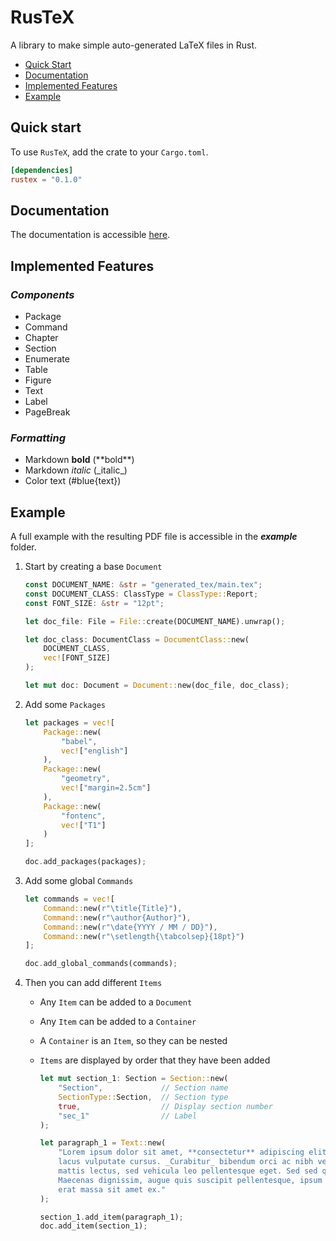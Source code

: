 # RusTeX

A library to make simple auto-generated  LaTeX files in Rust.

- [Quick Start](#quick-start)
- [Documentation](#documentation)
- [Implemented Features](#implemented-features)
- [Example](#example)

## Quick start

To use `RusTeX`, add the crate to your `Cargo.toml`.

```toml
[dependencies]
rustex = "0.1.0"
```

## Documentation

The documentation is accessible [here]().

## Implemented Features

### _Components_

- Package
- Command
- Chapter
- Section
- Enumerate
- Table
- Figure
- Text
- Label
- PageBreak

### _Formatting_

- Markdown **bold** (\*\*bold\*\*)
- Markdown _italic_ (\_italic\_)
- Color text (#blue{text})

## Example

A full example with the resulting PDF file is accessible in the **_example_** folder.

1. Start by creating a base `Document`

    ```rust
    const DOCUMENT_NAME: &str = "generated_tex/main.tex";
    const DOCUMENT_CLASS: ClassType = ClassType::Report;
    const FONT_SIZE: &str = "12pt";

    let doc_file: File = File::create(DOCUMENT_NAME).unwrap();

    let doc_class: DocumentClass = DocumentClass::new(
        DOCUMENT_CLASS,
        vec![FONT_SIZE]
    );

    let mut doc: Document = Document::new(doc_file, doc_class);
    ```

2. Add some `Packages`

    ```rust
    let packages = vec![
        Package::new(
            "babel",
            vec!["english"]
        ),
        Package::new(
            "geometry",
            vec!["margin=2.5cm"]
        ),
        Package::new(
            "fontenc",
            vec!["T1"]
        )
    ];

    doc.add_packages(packages);
    ```

3. Add some global `Commands`

    ```rust
    let commands = vec![
        Command::new(r"\title{Title}"),
        Command::new(r"\author{Author}"),
        Command::new(r"\date{YYYY / MM / DD}"),
        Command::new(r"\setlength{\tabcolsep}{18pt}")
    ];

    doc.add_global_commands(commands);
    ```

4. Then you can add different `Items`
    - Any `Item` can be added to a `Document`
    - Any `Item` can be added to a `Container`
    - A `Container` is an `Item`, so they can be nested
    - `Items` are displayed by order that they have been added

        ```rust
        let mut section_1: Section = Section::new(
            "Section",             // Section name
            SectionType::Section,  // Section type
            true,                  // Display section number
            "sec_1"                // Label
        );

        let paragraph_1 = Text::new(
            "Lorem ipsum dolor sit amet, **consectetur** adipiscing elit. Integer congue nisi condimentum
            lacus vulputate cursus. _Curabitur_ bibendum orci ac nibh vestibulum ultrices. Aenean pulvinar
            mattis lectus, sed vehicula leo pellentesque eget. Sed sed quam sit amet nulla lacinia mollis.
            Maecenas dignissim, augue quis suscipit pellentesque, ipsum turpis facilisis eros, eu aliquam
            erat massa sit amet ex."
        );

        section_1.add_item(paragraph_1);
        doc.add_item(section_1);
        ```
